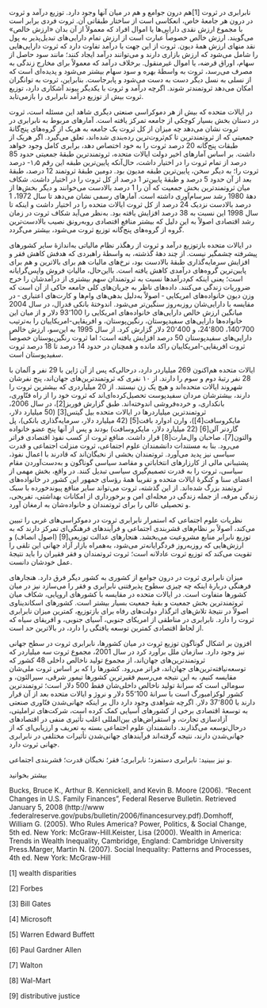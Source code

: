   نابرابری در ثروت [1]هم درون جوامع و هم در میان آنها وجود دارد. توزیع درآمد و ثروت در درون هر جامعۀ خاص، انعکاسی است از ساختار طبقاتی آن. ثروت فردی برابر است با مجموع ارزش نقدی دارایی‌ها یا اموال افراد که معمولاً از آن بدان «ارزش خالص» می‌گویند. ارزش خالص خصوصاً عبارت است از ارزش تمام دارایی‌های تبدیل‌پذیر به پول نقد منهای ارزش همۀ دیون. ثروت از این جهت با درآمد تفاوت دارد که ثروت دارایی‌هایی را شامل می‌شود که ارزش بازاری دارند و می‌توانند درآمد ایجاد کنند؛ مانند سود حاصل از سهام، اوراق قرضه، یا اموال غیرمنقول. برخلاف درآمد که معمولاً برای مخارج زندگی به مصرف می‌رسد، ثروت به واسطهٔ بهره و سود سهام بیشتر می‌شود و پدیده‌ای است که از نسلی به نسل دیگر دست به دست می‌شود و پابرجاست. بنابراین، ثروت به توانگران امکان می‌دهد ثروتمندتر شوند. اگرچه درآمد و ثروت با یکدیگر پیوند آشکاری دارد، توزیع ثروت بیش از توزیع درآمد نابرابری را بازمی‌تابد.

در ایالات متحده که بیش از هر دموکراسی صنعتی دیگری شاهد این مسئله است، ثروت در دستان بخش بسیار کوچکی از جامعه تمرکز یافته است. آمارهای مربوط به نابرابری در ثروت نشان می‌دهد چه میزان از کل ثروت یک جامعه به هریک از گروه‌های پنج‌گانۀ جمعیتی که از ثروتمندترین تا کم‌ثروت‌ترین رده‌بندی شده‌اند، تعلق می‌گیرد. اگر هریک از طبقات پنج‌گانه 20 درصد ثروت را به خود اختصاص دهد، برابری کامل وجود خواهد داشت. بر اساس آمارهای اخیر دولت ایالات متحده، ثروتمندترین طبقهٔ جمعیتی حدود 85 درصد از تمام ثروت را در اختیار داشت، حال‌آنکه پایین‌ترین طبقه این رقم ۱٫۵- درصد ثروت را؛ به دیگر سخن، پایین‌ترین طبقه مدیون بود. دومین طبقهٔ ثروتمند 12 درصد، طبقهٔ بعد از آن حدود 5 درصد و طبقهٔ پایین‌تر 1 درصد از کل ثروت را در اختیار داشت. شکاف میان ثروتمندترین بخش جمعیت که آن را 1 درصد بالادست می‌خوانند و دیگر بخش‌ها از دههٔ 1980 رشد سرسام‌آوری داشته است. آمارهای رسمی نشان می‌دهد تا سال 1972، 1 درصد بالادست نزدیک 24 درصد از کل ثروت ایالات متحده را در اختیار داشت و اینکه تا سال 1998 این نسبت به 38 درصد افزایش یافته بود. به‌نظر می‌آید شکاف ثروت در زمان رشد اقتصادی اصولاً به این دلیل که بیشتر منافع اقتصادی روبه‌رونق نصیب بالادست‌ترین گروه از گروه‌های پنج‌گانه توزیع ثروت می‌شود، بیشتر می‌گردد.

در ایالات متحده بازتوزیع درآمد و ثروت از رهگذر نظام مالیاتی به‌اندازهٔ سایر کشورهای پیشرفته چشمگیر نیست. از چند دههٔ گذشته، به واسطهٔ راهبردی که هدفش کاهش فقر و افزایش سرمایه‌گذاری طبقۀ بالادست بود، نرخ‌های مالیات هم برای بالاترین و هم برای پایین‌ترین گروه‌های درآمدی کاهش یافته است. بااین‌حال، مالیاتِ فروش واپس‌گرایانه است؛ یعنی اینکه کم‌درآمدها نسبت به ثروتمندان سهم بیشتری از درآمدشان را خرج ضروریات زندگی می‌کنند. داده‌های ناظر به جریان‌های کلی جامعه حاکی از آن است که وزن دیون خانواده‌های امریکایی ‐ اصولاً به‌دلیل بدهی‌های وام‌ها و کارت‌های اعتباری ‐ در مقایسه با دارایی‌شان روزبه‌روز سنگین‌تر می‌شود. اندوختۀ بانکی فدرال، در سال 2004 میانگین ارزش خالص دارایی‌های خانواده‌های امریکایی را 93٬100 دلار و از میان این خانواده‌ها دارایی‌های سفیدپوستان، رنگین‌پوستان، و افریقایی-امریکاییان را به‌ترتیب 140٬700، 24٬800، و 20٬400 دلار گزارش کرد. از سال 1995 به این‌سو، ارزش خالص دارایی‌های سفیدپوستان 50 درصد افزایش یافته است؛ اما ثروت رنگین‌پوستان خصوصاً ثروت افریقایی-امریکاییان راکد مانده و همچنان در حدود 14 درصد تا 18 درصد ثروت سفیدپوستان است.

 ایالات متحده هم‌اکنون 269 میلیاردر دارد، درحالی‌که پس از آن ژاپن با 29 نفر و آلمان با 28 نفر رتبهٔ دوم و سوم را دارند. از ۱۰ نفری که ثروتمندترین‌های جهان‌اند، پنج نفرشان شهروند ایالات متحده‌اند و هیچ یک زن نیستند. از 20 میلیاردری که بیشترین ثروت را دارند، بیشترشان مردان سفیدپوست تحصیل‌کرده‌ای‌اند که ثروت خود را از راه فنّاوری، بانکداری، و خرده‌فروشی اندوخته‌اند. طبق گزارش فوربز[2]، در سال 2006، ثروتمندترین میلیاردرها در ایالات متحده بیل گیتس[3] (50 میلیارد دلار، مایکروسافت[4])، وارن ادوارد بافت[5] (42 میلیارد دلار، سرمایه‌گذاری بانکی)، پل گاردنر آلن[6] (22 میلیارد دلار، مایکروسافت) بودند و پس از آنها پنج عضو خانواده والتون[7]، صاحبان وال‌مارت[8] قرار داشت. منافع ثروت از کسب نفوذ اقتصادی فراتر می‌رود. بنا به مستندات دانشمندان علوم اجتماعی، ثروت منزلت اجتماعی و قدرت سیاسی نیز پدید می‌آورد. ثروتمندان بخشی از نخبگان‌اند که قادرند با اعمال نفوذ، پشتیبانی مالی از کارزارهای انتخاباتی و مقاصد سیاسی گوناگون و به‌دست‌آوردن مقام سیاسی، ثروت را به قدرت تصمیم‌گیری سیاسی تبدیل کنند. در واقع، بخش مهمی از اعضای سنا و کنگرهٔ ایالات متحده و تقریباً همهٔ رؤسای جمهور این کشور در خانواده‌های ثروتمند بزرگ شده‌اند. از این گذشته، ثروت می‌تواند سایر منافع پیوندخورده با سبک زندگی مرفه، از جمله زندگی در محله‌ای امن و برخورداری از امکانات بهداشتی، تفریحی، و تحصیلی عالی را برای ثروتمندان و خانواده‌شان به ارمغان آورد.

 نظریات علوم اجتماعی که استمرار نابرابری ثروت در دموکراسی‌های غربی را تبیین می‌کند، اصولاً بر نظام‌های قشربندی اجتماعی و فرآیندهای فرهنگی‌ای تمرکز دارند که به توزیع نابرابر منابع مشروعیت می‌بخشد. هنجارهای عدالت توزیعی[9] (اصول انصاف) و ارزش‌هایی که روزبه‌روز فردگرایانه‌تر می‌شود، به‌همراه بازار آزاد جهانی این تلقی را تقویت می‌کند که توزیع ثروت عادلانه است؛ ثروت ثروتمندان و فقر فقیران را باید نتیجۀ عمل خودشان دانست.

 میزان نابرابری ثروت در درون جوامع از کشوری به کشور دیگر فرق دارد. هنجارهای فرهنگی دربارهٔ اینکه چه چیزی سطوح پذیرفتنی نابرابری و فقر را می‌سازد نیز در میان کشورها متفاوت است. در ایالات متحده در مقایسه با کشورهای اروپایی، شکاف میان ثروتمندترین بخش جمعیت و بقیهٔ جمعیت بسیار بیشتر است. کشورهای اسکاندیناوی اصولاً در نتیجۀ تلاش‌های اثرگذار دولت‌های رفاه برای بازتوزیع، کمترین میزان نابرابری ثروت را دارد. نابرابری در مناطقی از امریکای جنوبی، آسیای جنوبی، و افریقای سیاه که از لحاظ اقتصادی کمترین توسعه یافتگی را دارد، در بالاترین حد است.

افزون بر اشکال گوناگون توزیع ثروت در میان کشورها، نابرابری ثروت در سطح جهانی نیز وجود دارد. سازمان ملل برآورد کرد در سال 2001، مجموع ثروت سه میلیاردر که ثروتمندترین‌های جهان‌اند، از مجموع تولید ناخالص داخلی 48 کشور که توسعه‌نیافته‌ترین‌های جهان‌اند، فراتر می‌رود. کشورها را که بر اساس ثروت ملی‌شان مقایسه کنیم، به این نتیجه می‌رسیم فقیرترین کشورها تیمور شرقی، سیرالئون، و سومالی است که سرانهٔ تولید ناخالص داخلی‌شان فقط 500 دلار است؛ ثروتمندترین کشور لوکزامبورگ است با سرانۀ 55٬100 دلار و نروژ و ایالات متحده بعد از آن قرار دارند با 37٬800 دلار. اگرچه شواهدی وجود دارد دال بر اینکه جهانی‌شدن فنّاوری صنعتی به توسعهٔ اقتصادی برخی از کشورهای آسیایی کمک کرده است، شرکت‌های تراملیتی، آزادسازی تجارت، و استقراض‌های بین‌المللی اغلب تأثیری منفی در اقتصادهای درحال‌توسعه می‌گذارند. دانشمندان علوم اجتماعی بسته به تعریف و ارزیابی‌ای که از جهانی‌شدن دارند، نتیجه گرفته‌اند فرآیندهای جهانی‌شدن تأثیرات مختلفی در نابرابری جهانی ثروت دارد.

و نیز ببینید: نابرابری دستمزد؛ نابرابری؛ فقر؛ نخبگان قدرت؛ قشربندی اجتماعی.

بیشتر بخوانید

 Bucks, Bruce K., Arthur B. Kennickell, and Kevin B. Moore (2006). “Recent Changes in U.S. Family Finances”, Federal Reserve Bulletin. Retrieved January 5, 2008 (http://www .federalreserve.gov/pubs/bulletin/2006/financesurvey.pdf).Domhoff, William G. (2005). Who Rules America? Power, Politics, & Social Change, 5th ed. New York: McGraw-Hill.Keister, Lisa (2000). Wealth in America: Trends in Wealth Inequality, Cambridge, England: Cambridge University Press.Marger, Martin N. (2007). Social Inequality: Patterns and Processes, 4th ed. New York: McGraw-Hill

[1] wealth disparities

[2] Forbes

[3] Bill Gates

[4] Microsoft

[5] Warren Edward Buffett

[6] Paul Gardner Allen

 [7] Walton

 [8] Wal-Mart

[9] distributive justice

 

 

 

 